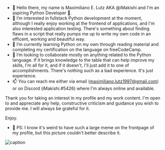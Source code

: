 - 👋 Hello there, my name is Maximiliano E. Lutz AKA @iMakishi and I'm an aspiring Python Developer 🔰.
- 👀 I’m interested in fullstack Python development at the moment, although I really enjoy working at the frontend of applications, and I'm also interested application testing. There's something about finding flaws in a script that really pumps me up to write my own code in an efficent, working and beautiful way. 
- 🌱 I’m currently learning Python on my own through reading material and completing my certification on the language on freeCodeCamp.
- 💞️ I’m looking to collaborate mostly on anything related to the Python language. If it brings knowledge to the table that can help improve my skills, I'm all for it, and if it doesn't, I'll just add it to one of accomplishments. There's nothing such as a bad experience. It's just experience.
- 📫 You can reach me either via email (maximiliano.lutz1997@gmail.com) or on Discord (iMakishi.#5426) where I'm always online and available.

Thank you for taking an interest in my profile and my work content. I'm open to and appreciate any help, constructive criticism and guidance you wish to provide me. I will always be grateful for it.

Enjoy.

- 📌 PS: I know it's weird to have such a large meme on the frontpage of my profile, but this picture couldn't better describe it. 

![caption](https://i.kym-cdn.com/entries/icons/facebook/000/028/021/work.jpg)

<!---
iMakishi/iMakishi is a ✨ special ✨ repository because its `README.md` (this file) appears on your GitHub profile.
You can click the Preview link to take a look at your changes.
--->
